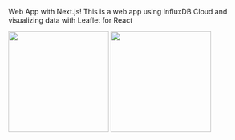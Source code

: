 Web App with Next.js!
This is a web app using InfluxDB Cloud and visualizing data with Leaflet for React 

<div>
<img src="https://user-images.githubusercontent.com/72945457/216511287-cd796baf-a3a5-40ca-818c-ed4462c44dca.png" data-canonical-src="https://user-images.githubusercontent.com/72945457/216511287-cd796baf-a3a5-40ca-818c-ed4462c44dca.png" width="200" />
<img src="https://user-images.githubusercontent.com/72945457/216511674-2f4e798d-56c0-4bb8-9a4a-a32fe0ba0e55.png" data-canonical-src="https://user-images.githubusercontent.com/72945457/216511674-2f4e798d-56c0-4bb8-9a4a-a32fe0ba0e55.png" width="200" />
</div>
